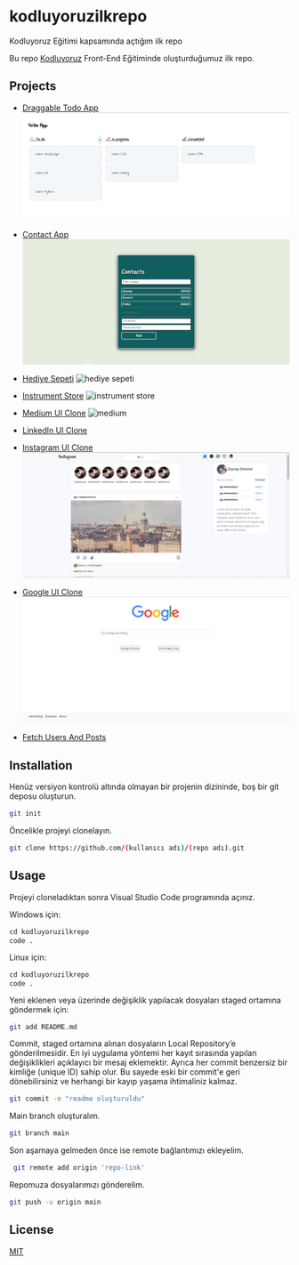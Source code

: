 # kodluyoruzilkrepo
Kodluyoruz Eğitimi kapsamında açtığım ilk repo

Bu repo [Kodluyoruz](https://app.patika.dev/referral/zeynep-dmrl) Front-End Eğitiminde oluşturduğumuz ilk repo. 

## Projects


- [Draggable Todo App](https://github.com/zeynep-dmrl/someBasicProjects/tree/main/draganddrop)
![first view](https://github.com/zeynep-dmrl/someBasicProjects/blob/main/draganddrop/Ekran%20g%C3%B6r%C3%BCnt%C3%BCs%C3%BC_20221125_235305.png)

- [Contact App](https://github.com/zeynep-dmrl/kodluyoruzFrontendWebDevelopment/tree/main/contact-app)
![contact-app](https://github.com/zeynep-dmrl/kodluyoruzFrontendWebDevelopment/blob/main/contact-app/contact-app-img.PNG)

- [Hediye Sepeti](https://github.com/zeynep-dmrl/kodluyoruzFrontendWebDevelopment/tree/main/hediyeSepeti)
![hediye sepeti](https://github.com/zeynep-dmrl/kodluyoruzFrontendWebDevelopment/blob/main/hediyeSepeti/website-gif.gif)

- [Instrument Store](https://github.com/zeynep-dmrl/kodluyoruzFrontendWebDevelopment/tree/main/instrumentStore)
![instrument store](https://github.com/zeynep-dmrl/kodluyoruzFrontendWebDevelopment/blob/main/instrumentStore/giOfSite.gif)

- [Medium UI Clone](https://github.com/zeynep-dmrl/kodluyoruzFrontendWebDevelopment/tree/main/mediumClone)
![medium](https://github.com/zeynep-dmrl/kodluyoruzFrontendWebDevelopment/blob/main/mediumClone/mediumCloneGif.gif)

- [LinkedIn UI Clone](https://github.com/zeynep-dmrl/kodluyoruzFrontendWebDevelopment/tree/main/linkedInClone)

- [Instagram UI Clone](https://github.com/zeynep-dmrl/kodluyoruzFrontendWebDevelopment/tree/main/instagramClone)
![instagram](https://github.com/zeynep-dmrl/kodluyoruzFrontendWebDevelopment/blob/main/instagramClone/img/img-1.PNG)

- [Google UI Clone](https://github.com/zeynep-dmrl/kodluyoruzFrontendWebDevelopment/tree/main/googleClone)
![google](https://github.com/zeynep-dmrl/kodluyoruzFrontendWebDevelopment/blob/main/googleClone/screenshot-1.PNG)

- [Fetch Users And Posts](https://github.com/zeynep-dmrl/kodluyoruzFrontendWebDevelopment/tree/main/fetchUsersAndPosts)



## Installation

Henüz versiyon kontrolü altında olmayan bir projenin dizininde, boş bir git deposu oluşturun.

```bash
git init
```

Öncelikle projeyi clonelayın. 

```bash
git clone https://github.com/(kullanıcı adı)/(repo adı).git
```

## Usage

Projeyi cloneladıktan sonra Visual Studio Code programında açınız.

Windows için:
```windows
cd kodluyoruzilkrepo
code .
```

Linux için:
```linux
cd kodluyoruzilkrepo
code .
```

Yeni eklenen veya üzerinde değişiklik yapılacak dosyaları staged ortamına göndermek için:


```bash
git add README.md
```

Commit, staged ortamına alınan dosyaların Local Repository’e gönderilmesidir. En iyi uygulama yöntemi her kayıt sırasında yapılan değişiklikleri açıklayıcı bir mesaj eklemektir. Ayrıca her commit benzersiz bir kimliğe (unique ID) sahip olur. Bu sayede eski bir commit'e geri dönebilirsiniz ve herhangi bir kayıp yaşama ihtimaliniz kalmaz.

```bash
git commit -m "readme oluşturuldu"
```

Main branch oluşturalım.

```bash
git branch main
```

Son aşamaya gelmeden önce ise remote bağlantımızı ekleyelim.


```bash
 git remote add origin 'repo-link'
```


Repomuza dosyalarımızı gönderelim.

```bash
git push -u origin main
```



## License
[MIT](https://choosealicense.com/licenses/mit/)
